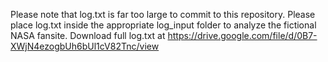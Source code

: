 Please note that log.txt is far too large to commit to this repository. Please place log.txt inside the appropriate log_input folder to analyze the fictional NASA fansite. Download full log.txt at https://drive.google.com/file/d/0B7-XWjN4ezogbUh6bUl1cV82Tnc/view
